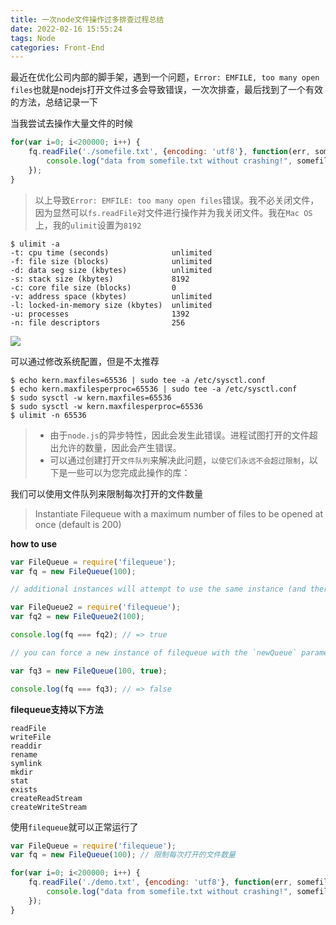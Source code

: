 ```yaml
---
title: 一次node文件操作过多排查过程总结
date: 2022-02-16 15:55:24
tags: Node
categories: Front-End
---
```



最近在优化公司内部的脚手架，遇到一个问题，`Error: EMFILE, too many open files`也就是nodejs打开文件过多会导致错误，一次次排查，最后找到了一个有效的方法，总结记录一下

当我尝试去操作大量文件的时候

```js
for(var i=0; i<200000; i++) {
    fq.readFile('./somefile.txt', {encoding: 'utf8'}, function(err, somefile) {
        console.log("data from somefile.txt without crashing!", somefile);
    });
}
```

> 以上导致`Error: EMFILE: too many open files`错误。我不必关闭文件，因为显然可以`fs.readFile`对文件进行操作并为我关闭文件。我在`Mac OS`上，我的`ulimit`设置为`8192`

```
$ ulimit -a
-t: cpu time (seconds)              unlimited
-f: file size (blocks)              unlimited
-d: data seg size (kbytes)          unlimited
-s: stack size (kbytes)             8192
-c: core file size (blocks)         0
-v: address space (kbytes)          unlimited
-l: locked-in-memory size (kbytes)  unlimited
-u: processes                       1392
-n: file descriptors                256
```

![](https://img.poetries.top/static/images/202202161407524.png)

可以通过修改系统配置，但是不太推荐

```
$ echo kern.maxfiles=65536 | sudo tee -a /etc/sysctl.conf
$ echo kern.maxfilesperproc=65536 | sudo tee -a /etc/sysctl.conf
$ sudo sysctl -w kern.maxfiles=65536
$ sudo sysctl -w kern.maxfilesperproc=65536
$ ulimit -n 65536 
```

> - 由于`node.js`的异步特性，因此会发生此错误。进程试图打开的文件超出允许的数量，因此会产生错误。
> - 可以通过创建打开`文件队列`来解决此问题，`以使它们永远不会超过限制`，以下是一些可以为您完成此操作的库：

我们可以使用文件队列来限制每次打开的文件数量

> Instantiate Filequeue with a maximum number of files to be opened at once (default is 200)

**how to use**

```js
var FileQueue = require('filequeue');
var fq = new FileQueue(100);

// additional instances will attempt to use the same instance (and therefore the same maxfiles)

var FileQueue2 = require('filequeue');
var fq2 = new FileQueue2(100);

console.log(fq === fq2); // => true

// you can force a new instance of filequeue with the `newQueue` parameter

var fq3 = new FileQueue(100, true);

console.log(fq === fq3); // => false
```

**filequeue支持以下方法**

```
readFile
writeFile
readdir
rename
symlink
mkdir
stat
exists
createReadStream
createWriteStream
```

使用`filequeue`就可以正常运行了

```js
var FileQueue = require('filequeue');
var fq = new FileQueue(100); // 限制每次打开的文件数量

for(var i=0; i<200000; i++) {
    fq.readFile('./demo.txt', {encoding: 'utf8'}, function(err, somefile) {
        console.log("data from somefile.txt without crashing!", somefile);
    });
}
```


